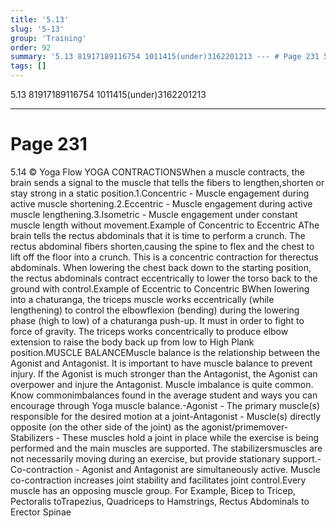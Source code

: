 ```yaml
---
title: '5.13'
slug: '5-13'
group: 'Training'
order: 92
summary: '5.13 81917189116754 1011415(under)3162201213 --- # Page 231 5.14 © Yoga Flow YOGA CONTRACTIONSWhen a muscle contracts, the brain sends a signal to the muscle that tells the fibers '
tags: []
---
```


5.13
81917189116754
1011415(under)3162201213

---

# Page 231

5.14 © Yoga Flow YOGA CONTRACTIONSWhen a muscle contracts, the brain sends a signal to the muscle that tells the fibers to lengthen,shorten or stay strong in a static position.1.Concentric - Muscle engagement during active muscle shortening.2.Eccentric - Muscle engagement during active muscle lengthening.3.Isometric - Muscle engagement under constant muscle length without movement.Example of Concentric to Eccentric AThe brain tells the rectus abdominals that it is time to perform a crunch. The rectus abdominal fibers shorten,causing the spine to flex and the chest to lift off the floor into a crunch. This is a concentric contraction for therectus abdominals. When lowering the chest back down to the starting position, the rectus abdominals contract eccentrically to lower the torso back to the ground with control.Example of Eccentric to Concentric BWhen lowering into a chaturanga, the triceps muscle works eccentrically (while lengthening) to control the elbowflexion (bending) during the lowering phase (high to low) of a chaturanga push-up. It must in order to fight to force of gravity. The triceps works concentrically to produce elbow extension to raise the body back up from low to High Plank position.MUSCLE BALANCEMuscle balance is the relationship between the Agonist and Antagonist. It is important to have muscle balance to prevent injury. If the Agonist is much stronger than the Antagonist, the Agonist can overpower and injure the Antagonist. Muscle imbalance is quite common. Know commonimbalances found in the average student and ways you can encourage through Yoga muscle balance.-Agonist - The primary muscle(s) responsible for the desired motion at a joint-Antagonist - Muscle(s) directly opposite (on the other side of the joint) as the agonist/primemover-Stabilizers - These muscles hold a joint in place while the exercise is being performed and the main muscles are supported. The stabilizersmuscles are not necessarily moving during an exercise, but provide stationary support.-Co-contraction - Agonist and Antagonist are simultaneously active. Muscle co-contraction increases joint stability and facilitates joint control.Every muscle has an opposing muscle group. For Example, Bicep to Tricep, Pectoralis toTrapezius, Quadriceps to Hamstrings, Rectus Abdominals to Erector Spinae
